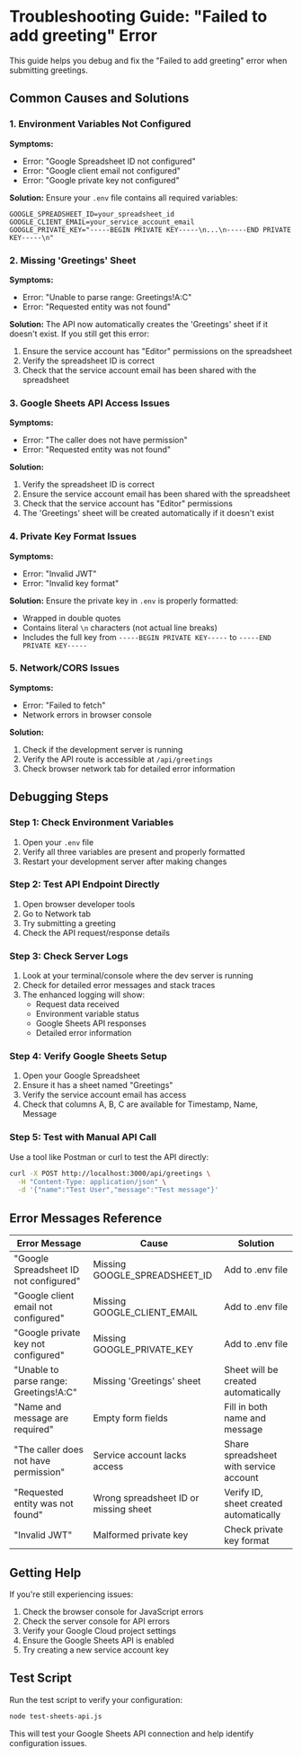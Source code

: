 # Troubleshooting Guide: "Failed to add greeting" Error

This guide helps you debug and fix the "Failed to add greeting" error when submitting greetings.

## Common Causes and Solutions

### 1. Environment Variables Not Configured

**Symptoms:**
- Error: "Google Spreadsheet ID not configured"
- Error: "Google client email not configured"
- Error: "Google private key not configured"

**Solution:**
Ensure your `.env` file contains all required variables:
```env
GOOGLE_SPREADSHEET_ID=your_spreadsheet_id
GOOGLE_CLIENT_EMAIL=your_service_account_email
GOOGLE_PRIVATE_KEY="-----BEGIN PRIVATE KEY-----\n...\n-----END PRIVATE KEY-----\n"
```

### 2. Missing 'Greetings' Sheet

**Symptoms:**
- Error: "Unable to parse range: Greetings!A:C"
- Error: "Requested entity was not found"

**Solution:**
The API now automatically creates the 'Greetings' sheet if it doesn't exist. If you still get this error:
1. Ensure the service account has "Editor" permissions on the spreadsheet
2. Verify the spreadsheet ID is correct
3. Check that the service account email has been shared with the spreadsheet

### 3. Google Sheets API Access Issues

**Symptoms:**
- Error: "The caller does not have permission"
- Error: "Requested entity was not found"

**Solution:**
1. Verify the spreadsheet ID is correct
2. Ensure the service account email has been shared with the spreadsheet
3. Check that the service account has "Editor" permissions
4. The 'Greetings' sheet will be created automatically if it doesn't exist

### 4. Private Key Format Issues

**Symptoms:**
- Error: "Invalid JWT"
- Error: "Invalid key format"

**Solution:**
Ensure the private key in `.env` is properly formatted:
- Wrapped in double quotes
- Contains literal `\n` characters (not actual line breaks)
- Includes the full key from `-----BEGIN PRIVATE KEY-----` to `-----END PRIVATE KEY-----`

### 5. Network/CORS Issues

**Symptoms:**
- Error: "Failed to fetch"
- Network errors in browser console

**Solution:**
1. Check if the development server is running
2. Verify the API route is accessible at `/api/greetings`
3. Check browser network tab for detailed error information

## Debugging Steps

### Step 1: Check Environment Variables
1. Open your `.env` file
2. Verify all three variables are present and properly formatted
3. Restart your development server after making changes

### Step 2: Test API Endpoint Directly
1. Open browser developer tools
2. Go to Network tab
3. Try submitting a greeting
4. Check the API request/response details

### Step 3: Check Server Logs
1. Look at your terminal/console where the dev server is running
2. Check for detailed error messages and stack traces
3. The enhanced logging will show:
   - Request data received
   - Environment variable status
   - Google Sheets API responses
   - Detailed error information

### Step 4: Verify Google Sheets Setup
1. Open your Google Spreadsheet
2. Ensure it has a sheet named "Greetings"
3. Verify the service account email has access
4. Check that columns A, B, C are available for Timestamp, Name, Message

### Step 5: Test with Manual API Call
Use a tool like Postman or curl to test the API directly:
```bash
curl -X POST http://localhost:3000/api/greetings \
  -H "Content-Type: application/json" \
  -d '{"name":"Test User","message":"Test message"}'
```

## Error Messages Reference

| Error Message | Cause | Solution |
|---------------|-------|----------|
| "Google Spreadsheet ID not configured" | Missing GOOGLE_SPREADSHEET_ID | Add to .env file |
| "Google client email not configured" | Missing GOOGLE_CLIENT_EMAIL | Add to .env file |
| "Google private key not configured" | Missing GOOGLE_PRIVATE_KEY | Add to .env file |
| "Unable to parse range: Greetings!A:C" | Missing 'Greetings' sheet | Sheet will be created automatically |
| "Name and message are required" | Empty form fields | Fill in both name and message |
| "The caller does not have permission" | Service account lacks access | Share spreadsheet with service account |
| "Requested entity was not found" | Wrong spreadsheet ID or missing sheet | Verify ID, sheet created automatically |
| "Invalid JWT" | Malformed private key | Check private key format |

## Getting Help

If you're still experiencing issues:
1. Check the browser console for JavaScript errors
2. Check the server console for API errors
3. Verify your Google Cloud project settings
4. Ensure the Google Sheets API is enabled
5. Try creating a new service account key

## Test Script

Run the test script to verify your configuration:
```bash
node test-sheets-api.js
```

This will test your Google Sheets API connection and help identify configuration issues.